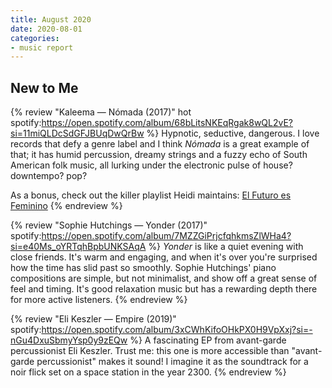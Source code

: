 ```yaml
---
title: August 2020
date: 2020-08-01
categories:
- music report
---
```



## New to Me

{% review "Kaleema — Nómada (2017)" hot
  spotify:https://open.spotify.com/album/68bLitsNKEqRgak8wQL2vE?si=11miQLDcSdGFJBUqDwQrBw
%}
  Hypnotic, seductive, dangerous. I love records that defy a genre label and I think _Nómada_ is a great example of that; it has humid percussion, dreamy strings and a fuzzy echo of South American folk music, all lurking under the electronic pulse of house? downtempo? pop?

  As a bonus, check out the killer playlist Heidi maintains: [El Futuro es Feminino](https://open.spotify.com/playlist/1PcY1pUnYhMjYknkTatxs2?si=DCTtGgpWTDGt7j5kjlJxsQ)
{% endreview %}

{% review "Sophie Hutchings — Yonder (2017)"
  spotify:https://open.spotify.com/album/7MZZGiPrjcfqhkmsZlWHa4?si=e40Ms_oYRTqhBpbUNKSAqA
%}
  _Yonder_ is like a quiet evening with close friends. It's warm and engaging, and when it's over you're surprised how the time has slid past so smoothly. Sophie Hutchings' piano compositions are simple, but not minimalist, and show off a great sense of feel and timing. It's good relaxation music but has a rewarding depth there for more active listeners.
{% endreview %}

{% review "Eli Keszler — Empire (2019)"
  spotify:https://open.spotify.com/album/3xCWhKifoOHkPX0H9VpXxj?si=-nGu4DxuSbmyYsp0y9zEQw
%}
  A fascinating EP from avant-garde percussionist Eli Keszler. Trust me: this one is more accessible than "avant-garde percussionist" makes it sound! I imagine it as the soundtrack for a noir flick set on a space station in the year 2300.
{% endreview %}
